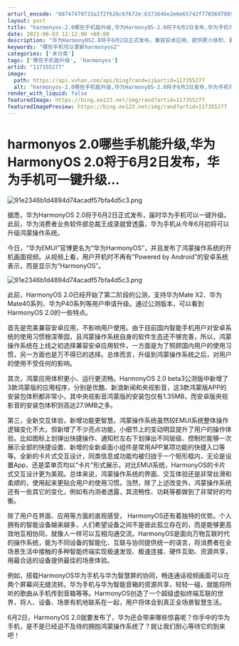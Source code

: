 ```yaml
---
arturl_encode: "68747470733a2f2f626c6f672e:6373646e2e6e65742f77656978696e5f32393136343439372f:61727469636c652f64657461696c732f313137333535323737"
layout: post
title: "harmonyos-2.0哪些手机能升级,华为HarmonyOS-2.0将于6月2日发布,华为手机可一键升级..."
date: 2021-06-03 12:12:00 +08:00
description: "华为HarmonyOS2.0将于6月2日正式发布，兼容安卓应用，提供更小体积、更流畅的操作体验。新系"
keywords: "哪些手机可以更新harmonyos2"
categories: ['未分类']
tags: ['哪些手机能升级', 'Harmonyos']
artid: "117355277"
image:
  path: https://api.vvhan.com/api/bing?rand=sj&artid=117355277
  alt: "harmonyos-2.0哪些手机能升级,华为HarmonyOS-2.0将于6月2日发布,华为手机可一键升级..."
render_with_liquid: false
featuredImage: https://bing.ee123.net/img/rand?artid=117355277
featuredImagePreview: https://bing.ee123.net/img/rand?artid=117355277
---
```


# harmonyos 2.0哪些手机能升级,华为HarmonyOS 2.0将于6月2日发布，华为手机可一键升级...

![91e2346b1d4894d74acadf57bfa4d5c3.png](https://i-blog.csdnimg.cn/blog_migrate/d593a6f8c31e8ca15a698ed37fc5cf16.png)

据悉，华为HarmonyOS 2.0将于6月2日正式发布，届时华为手机可以一键升级。此前，华为消费者业务软件部总裁王成录就曾透露，华为手机从今年6月初将可以升级鸿蒙操作系统。

今日，“华为EMUI”官博更名为“华为HarmonyOS”，并且发布了鸿蒙操作系统的开机画面视频。从视频上看，用户开机时不再有“Powered by Android”的安卓系统表示，而是显示为“HarmonyOS”。

![91e2346b1d4894d74acadf57bfa4d5c3.png](https://i-blog.csdnimg.cn/blog_migrate/d593a6f8c31e8ca15a698ed37fc5cf16.png)

此前，HarmonyOS 2.0已经开始了第二阶段的公测，支持华为Mate X2、华为Mate40系列、华为P40系列等用户申请升级。通过公测版本，可以看到HarmonyOS 2.0的一些特点。

首先是完美兼容安卓应用，不影响用户使用。由于目前国内智能手机用户对安卓系统的使用习惯根深蒂固，且鸿蒙操作系统自身的软件生态还不够完善，所以，鸿蒙操作系统在上线之初选择兼容安卓应用软件，一方面是为了照顾国内用户的使用习惯，另一方面也是万不得已的选择。总体而言，升级到鸿蒙操作系统之后，对用户的使用不受任何的影响。

其次，鸿蒙应用体积更小、运行更流畅。HarmonyOS 2.0 beta3公测版中新增了3款鸿蒙版的应用程序，分别是优酷、新浪新闻和央视影音，这3款鸿蒙版APP的安装包体积都非常小，其中央视影音鸿蒙版的安装包仅有1.35MB，而安卓版央视影音的安装包体积则高达27.9MB之多。

第三，全新交互体验，新增功能更智慧。鸿蒙操作系统虽然较EMUI系统整体操作逻辑变化不大，但新增了不少亮点功能，小细节上的变动明显提升了用户的操作体验。比如图标上划弹出快捷操作、通知栏左右下划弹出不同层级、控制栏能够一次展示全部的快捷设置、新增的全新桌面小组件是常用APP某项功能的快捷入口等等。全新的卡片式交互设计，同类信息或功能均被归拢于一个矩形框内，无论是设置App，还是菜单页均以“卡片”形式展示，对比EMUI系统，HarmonyOS的卡片式交互设计更为美观。总体来说，鸿蒙操作系统的界面、交互体验还是非常丝滑和柔顺的，使用起来更贴合用户的使用习惯。当然，除了上述改变外，鸿蒙操作系统还有一些其它的变化，例如有内测者透露，其流畅性、功耗等都做到了非常好的均衡。

除了用户在界面、应用等方面的直观感受， HarmonyOS还有着独特的优势。个人拥有的智能设备越来越多，人们希望设备之间不是彼此孤立存在的，而是能够更高效地互相协同，就像人一样可以互相沟通交流。HarmonyOS是面向万物互联时代的操作系统，能为不同设备的智能化、互联与协同提供统一的语言，将消费者在全场景生活中接触的多种智能终端实现极速发现、极速连接、硬件互助、资源共享，用最合适的设备提供最佳的场景体验。

例如，搭载HarmonyOS华为手机与华为智慧屏的协同，畅连通话视频画面可以在两个屏幕间无缝流转。华为手机与华为智能音箱的资源共享，轻轻一碰，就能将所听的歌曲从手机传到音箱等等。HarmonyOS创造了一个超级虚拟终端互联的世界，将人、设备、场景有机地联系在一起，用户将体会到真正全场景智慧生活。

6月2日，HarmonyOS 2.0就要发布了，华为还会带来哪些惊喜呢？你手中的华为手机，是不是已经迫不及待的拥抱鸿蒙操作系统了？就让我们耐心等待它的到来吧！